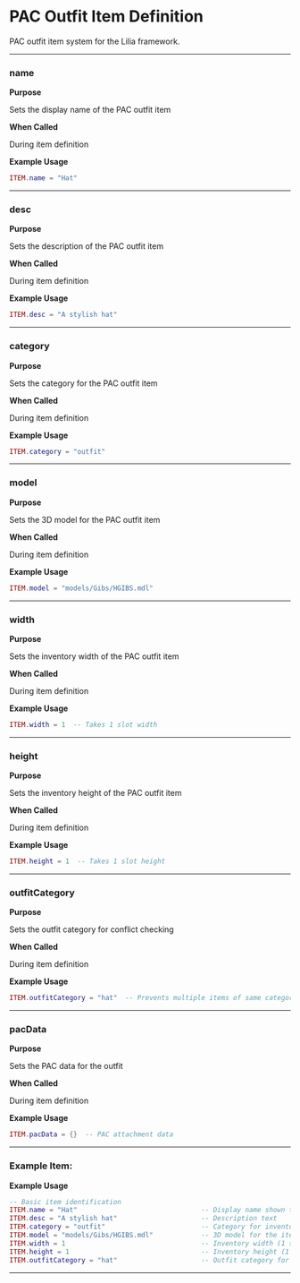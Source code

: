 # PAC Outfit Item Definition

PAC outfit item system for the Lilia framework.

---

### name

**Purpose**

Sets the display name of the PAC outfit item

**When Called**

During item definition

**Example Usage**

```lua
ITEM.name = "Hat"

```

---

### desc

**Purpose**

Sets the description of the PAC outfit item

**When Called**

During item definition

**Example Usage**

```lua
ITEM.desc = "A stylish hat"

```

---

### category

**Purpose**

Sets the category for the PAC outfit item

**When Called**

During item definition

**Example Usage**

```lua
ITEM.category = "outfit"

```

---

### model

**Purpose**

Sets the 3D model for the PAC outfit item

**When Called**

During item definition

**Example Usage**

```lua
ITEM.model = "models/Gibs/HGIBS.mdl"

```

---

### width

**Purpose**

Sets the inventory width of the PAC outfit item

**When Called**

During item definition

**Example Usage**

```lua
ITEM.width = 1  -- Takes 1 slot width

```

---

### height

**Purpose**

Sets the inventory height of the PAC outfit item

**When Called**

During item definition

**Example Usage**

```lua
ITEM.height = 1  -- Takes 1 slot height

```

---

### outfitCategory

**Purpose**

Sets the outfit category for conflict checking

**When Called**

During item definition

**Example Usage**

```lua
ITEM.outfitCategory = "hat"  -- Prevents multiple items of same category

```

---

### pacData

**Purpose**

Sets the PAC data for the outfit

**When Called**

During item definition

**Example Usage**

```lua
ITEM.pacData = {}  -- PAC attachment data

```

---

### Example Item:

**Example Usage**

```lua
-- Basic item identification
ITEM.name = "Hat"                               -- Display name shown to players
ITEM.desc = "A stylish hat"                     -- Description text
ITEM.category = "outfit"                        -- Category for inventory sorting
ITEM.model = "models/Gibs/HGIBS.mdl"            -- 3D model for the item
ITEM.width = 1                                  -- Inventory width (1 slot)
ITEM.height = 1                                 -- Inventory height (1 slot)
ITEM.outfitCategory = "hat"                     -- Outfit category for conflict checking

```

---

